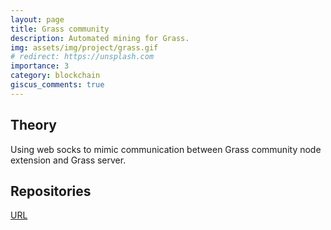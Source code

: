 ```yaml
---
layout: page
title: Grass community
description: Automated mining for Grass.
img: assets/img/project/grass.gif
# redirect: https://unsplash.com
importance: 3
category: blockchain
giscus_comments: true
---
```


## Theory

Using web socks to mimic communication between Grass community node extension and Grass server.

## Repositories

<a href="https://github.com/aston668334/grass-community-node">URL</a>
